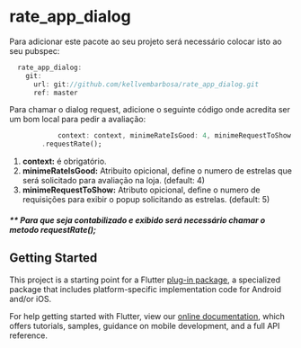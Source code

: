 # rate_app_dialog

Para adicionar este pacote ao seu projeto será necessário colocar isto ao seu pubspec:

```dart 
  rate_app_dialog:
    git:
      url: git://github.com/kellvembarbosa/rate_app_dialog.git
      ref: master 
```

Para chamar o dialog request, adicione o seguinte código onde acredita ser um bom local para pedir a avaliação:

```dart RateAppDialog(
            context: context, minimeRateIsGood: 4, minimeRequestToShow: 15)
        .requestRate();
```

1.  **context:** é obrigatório.
2. **minimeRateIsGood:** Atribuito opicional, define o numero de estrelas que será solicitado para avaliação na loja. (default: 4)
3. **minimeRequestToShow:** Atributo opicional, define o numero de requisições para exibir o popup solicitando as estrelas. (default: 5)

##### ** Para que seja contabilizado e exibido será necessário chamar o metodo requestRate();

## Getting Started

This project is a starting point for a Flutter
[plug-in package](https://flutter.dev/developing-packages/),
a specialized package that includes platform-specific implementation code for
Android and/or iOS.

For help getting started with Flutter, view our 
[online documentation](https://flutter.dev/docs), which offers tutorials, 
samples, guidance on mobile development, and a full API reference.

